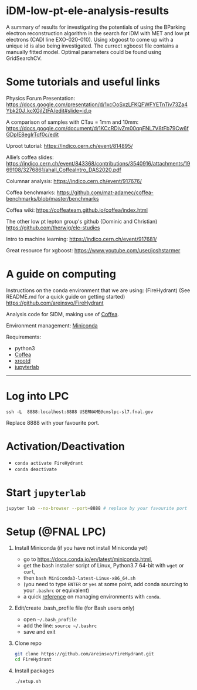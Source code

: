 # iDM-low-pt-ele-analysis-results
A summary of results for investigating the potentials of using the BParking electron reconstruction algorithm in the search for iDM with MET and low pt electrons (CADI line EXO-020-010). Using xbgoost to come up with a unique id is also being investigated. The currect xgboost file contains a manually fitted model. Optimal parameters could be found using GridSearchCV. 


# Some tutorials and useful links
Physics Forum Presentation:
https://docs.google.com/presentation/d/1xcOoSxzLFKQFWFYETnTiv73Za4Ybk20J_kcXGjIZtFA/edit#slide=id.p

A comparison of samples with CTau = 1mm and 10mm:
https://docs.google.com/document/d/1KCcRDivZm00qpFNL7V8tFb79Cw6fGDpIE8egIrTqf0c/edit

Uproot tutorial: 
https://indico.cern.ch/event/814895/

Allie’s coffea slides: 
https://indico.cern.ch/event/843368/contributions/3540916/attachments/1969108/3276861/ahall_CoffeaIntro_DAS2020.pdf

Columnar analysis: 
https://indico.cern.ch/event/917676/

Coffea benchmarks: 
https://github.com/mat-adamec/coffea-benchmarks/blob/master/benchmarks

Coffea wiki:
https://coffeateam.github.io/coffea/index.html

The other low pt lepton group's github (Dominic and Christian)
https://github.com/therwig/ele-studies

Intro to machine learning: 
https://indico.cern.ch/event/917681/

Great resource for xgboost:
https://www.youtube.com/user/joshstarmer

# A guide on computing

Instructions on the conda environment that we are using: (FireHydrant) (See README.md for a quick guide on getting started)
https://github.com/areinsvo/FireHydrant

Analysis code for SIDM, making use of [Coffea](https://github.com/CoffeaTeam/coffea).

Environment management: [Miniconda](https://docs.conda.io/en/latest/miniconda.html)

Requirements:

- python3
- [Coffea](https://github.com/CoffeaTeam/coffea)
- [xrootd](https://github.com/xrootd/xrootd-python)
- [jupyterlab](https://github.com/jupyterlab/jupyterlab)

---
# Log into LPC
```
ssh -L  8888:localhost:8888 USERNAME@cmslpc-sl7.fnal.gov
```
Replace 8888 with your favourite port.

# Activation/Deactivation

- `conda activate FireHydrant`
- `conda deactivate`

# Start `jupyterlab`

```bash
jupyter lab --no-browser --port=8888 # replace by your favourite port
```

# Setup (@FNAL LPC)

1. Install Miniconda (if you have not install Miniconda yet)

    - go to https://docs.conda.io/en/latest/miniconda.html,
    - get the bash installer script of Linux, Python3.7 64-bit with `wget` or `curl`,
    - then `bash Miniconda3-latest-Linux-x86_64.sh`
    - (you need to type `ENTER` or `yes` at some point, add conda sourcing to your `.bashrc` or equivalent)
    - a quick [reference](https://conda.io/projects/conda/en/latest/user-guide/tasks/manage-environments.html) on managing environments with `conda`.

2. Edit/create .bash_profile file (for Bash users only)
    
    - open `~/.bash_profile` 
    - add the line: `source ~/.bashrc`
    - save and exit

3. Clone repo

    ```bash
    git clone https://github.com/areinsvo/FireHydrant.git
    cd FireHydrant
    ```

4. Install packages

    ```bash
    ./setup.sh
    ```


